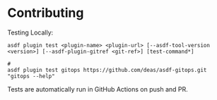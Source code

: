 # Contributing

Testing Locally:

```shell
asdf plugin test <plugin-name> <plugin-url> [--asdf-tool-version <version>] [--asdf-plugin-gitref <git-ref>] [test-command*]

#
asdf plugin test gitops https://github.com/deas/asdf-gitops.git "gitops --help"
```

Tests are automatically run in GitHub Actions on push and PR.
